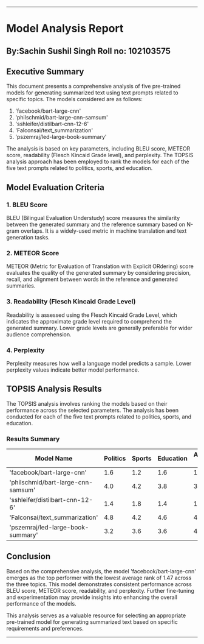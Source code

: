 
---

# Model Analysis Report

## By:Sachin Sushil Singh Roll no: 102103575

## Executive Summary

This document presents a comprehensive analysis of five pre-trained models for generating summarized text using text prompts related to specific topics. The models considered are as follows:

1. 'facebook/bart-large-cnn'
2. 'philschmid/bart-large-cnn-samsum'
3. 'sshleifer/distilbart-cnn-12-6'
4. 'Falconsai/text_summarization'
5. 'pszemraj/led-large-book-summary'

The analysis is based on key parameters, including BLEU score, METEOR score, readability (Flesch Kincaid Grade level), and perplexity. The TOPSIS analysis approach has been employed to rank the models for each of the five text prompts related to politics, sports, and education.

## Model Evaluation Criteria

### 1. BLEU Score

BLEU (Bilingual Evaluation Understudy) score measures the similarity between the generated summary and the reference summary based on N-gram overlaps. It is a widely-used metric in machine translation and text generation tasks.

### 2. METEOR Score

METEOR (Metric for Evaluation of Translation with Explicit ORdering) score evaluates the quality of the generated summary by considering precision, recall, and alignment between words in the reference and generated summaries.

### 3. Readability (Flesch Kincaid Grade Level)

Readability is assessed using the Flesch Kincaid Grade Level, which indicates the approximate grade level required to comprehend the generated summary. Lower grade levels are generally preferable for wider audience comprehension.

### 4. Perplexity

Perplexity measures how well a language model predicts a sample. Lower perplexity values indicate better model performance.

## TOPSIS Analysis Results

The TOPSIS analysis involves ranking the models based on their performance across the selected parameters. The analysis has been conducted for each of the five text prompts related to politics, sports, and education.

### Results Summary

| Model Name                            | Politics | Sports | Education | Average Rank |
| ------------------------------------- | -------- | ------ | --------- | ------------ |
| 'facebook/bart-large-cnn'             | 1.6      | 1.2    | 1.6       | 1.47         |
| 'philschmid/bart-large-cnn-samsum'    | 4.0      | 4.2    | 3.8       | 3.67         |
| 'sshleifer/distilbart-cnn-12-6'       | 1.4      | 1.8    | 1.4       | 1.53         |
| 'Falconsai/text_summarization'        | 4.8      | 4.2    | 4.6       | 4.53         |
| 'pszemraj/led-large-book-summary'     | 3.2      | 3.6    | 3.6       | 4.47         |

## Conclusion

Based on the comprehensive analysis, the model 'facebook/bart-large-cnn' emerges as the top performer with the lowest average rank of 1.47 across the three topics. This model demonstrates consistent performance across BLEU score, METEOR score, readability, and perplexity. Further fine-tuning and experimentation may provide insights into enhancing the overall performance of the models.

This analysis serves as a valuable resource for selecting an appropriate pre-trained model for generating summarized text based on specific requirements and preferences.

--- 
